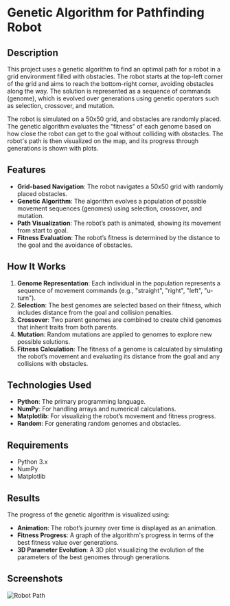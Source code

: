# Genetic Algorithm for Pathfinding Robot

## Description
This project uses a genetic algorithm to find an optimal path for a robot in a grid environment filled with obstacles. The robot starts at the top-left corner of the grid and aims to reach the bottom-right corner, avoiding obstacles along the way. The solution is represented as a sequence of commands (genome), which is evolved over generations using genetic operators such as selection, crossover, and mutation.

The robot is simulated on a 50x50 grid, and obstacles are randomly placed. The genetic algorithm evaluates the "fitness" of each genome based on how close the robot can get to the goal without colliding with obstacles. The robot's path is then visualized on the map, and its progress through generations is shown with plots.

## Features
- **Grid-based Navigation**: The robot navigates a 50x50 grid with randomly placed obstacles.
- **Genetic Algorithm**: The algorithm evolves a population of possible movement sequences (genomes) using selection, crossover, and mutation.
- **Path Visualization**: The robot’s path is animated, showing its movement from start to goal.
- **Fitness Evaluation**: The robot’s fitness is determined by the distance to the goal and the avoidance of obstacles.

## How It Works
1. **Genome Representation**: Each individual in the population represents a sequence of movement commands (e.g., "straight", "right", "left", "u-turn").
2. **Selection**: The best genomes are selected based on their fitness, which includes distance from the goal and collision penalties.
3. **Crossover**: Two parent genomes are combined to create child genomes that inherit traits from both parents.
4. **Mutation**: Random mutations are applied to genomes to explore new possible solutions.
5. **Fitness Calculation**: The fitness of a genome is calculated by simulating the robot’s movement and evaluating its distance from the goal and any collisions with obstacles.

## Technologies Used
- **Python**: The primary programming language.
- **NumPy**: For handling arrays and numerical calculations.
- **Matplotlib**: For visualizing the robot’s movement and fitness progress.
- **Random**: For generating random genomes and obstacles.
  
## Requirements
- Python 3.x
- NumPy
- Matplotlib

## Results
The progress of the genetic algorithm is visualized using:
- **Animation**: The robot’s journey over time is displayed as an animation.
- **Fitness Progress**: A graph of the algorithm's progress in terms of the best fitness value over generations.
- **3D Parameter Evolution**: A 3D plot visualizing the evolution of the parameters of the best genomes through generations.

## Screenshots
![Robot Path](path.gif)

